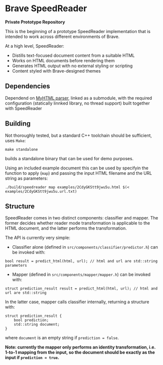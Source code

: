 # Brave SpeedReader

**Private Prototype Repository**

This is the beginning of a prototype SpeedReader implementation that is intended to work across different environments of Brave.

At a high level, SpeedReader:

- Distills text-focused document content from a suitable HTML
- Works on HTML documents before rendering them
- Generates HTML output with no external styling or scripting
- Content styled with Brave-designed themes


## Dependencies

Dependend on [MyHTML parser](https://github.com/lexborisov/myhtml), linked as a submodule, with the required configuration (statically linnked library, no thread support) built together with SpeedReader


## Building

Not thoroughly tested, but a standard C++ toolchain should be sufficient, uses `Make`:

```
make standalone
```

builds a standalone binary that can be used for demo purposes.

Using an included example document this can be used by specifyin the function to apply (`map`) and passing the input HTML filename and the URL string as parameters:

```
./build/speedreader map examples/2CdyGKStt9jwu5u.html $(< examples/2CdyGKStt9jwu5u.url.txt)
```


## Structure

SpeedReader comes in two distinct components: classifier and mapper. The former decides whether reader mode transformation is applicable to the HTML document, and the latter performs the transformation.

The API is currently very simple:

- Classifier alone (defined in `src/components/classifier/predictor.h`) can be invoked with:
```
bool result = predict_html(html, url); // html and url are std::string parameters
```

- Mapper (defined in `src/components/mapper/mapper.h`) can be invoked with:
```
struct prediction_result result = predict_html(html, url); // html and url are std::string
```

In the latter case, mapper calls classifier internally, returning a structure with:

```
struct prediction_result {
	bool prediction;
    std::string document;
}
```

where `document` is an empty string if `prediction = false`.

**Note: currently the mapper only performs an identity transformation, i.e. 1-to-1 mapping from the input, so the document should be exactly as the input if `prediction = true`.**
